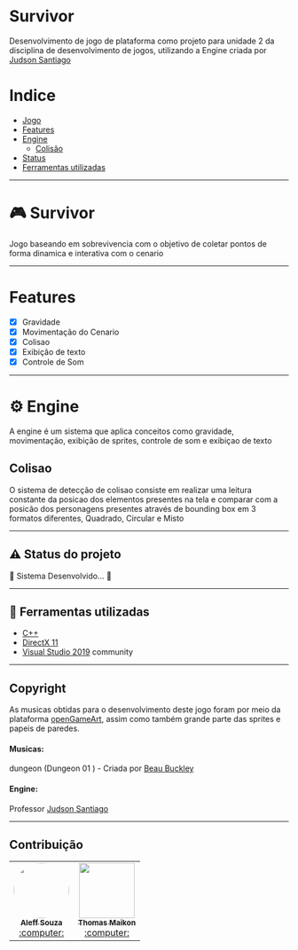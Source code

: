 # Survivor
Desenvolvimento de jogo de plataforma como projeto para unidade 2 da disciplina de desenvolvimento de jogos, utilizando a Engine criada por [Judson Santiago](https://github.com/JudsonSS)

# Indice
- [Jogo](#video_game-Survivor)
- [Features](#features)
- [Engine](#gear-engine)
    - [Colisão](#colisao)
- [Status](#warning-status-do-projeto)
- [Ferramentas utilizadas](#rocket-ferramentas-utilizadas)


---

# :video_game: Survivor
Jogo baseando em sobrevivencia com o objetivo de coletar pontos de forma dinamica e interativa com o cenario

--- 

# Features
- [x] Gravidade
- [x] Movimentação do Cenario
- [x] Colisao  
- [x] Exibição de texto 
- [x] Controle de Som  

--- 

# :gear: Engine  
A engine é um sistema que aplica conceitos como gravidade, movimentação, exibição de sprites, controle de som e exibiçao de texto

## Colisao
O sistema de detecção de colisao consiste em realizar uma leitura constante da posicao dos elementos presentes na tela e comparar com a posicão dos personagens presentes através de
bounding box em 3 formatos diferentes, Quadrado, Circular e Misto

---

## :warning: Status do projeto 
:rocket: Sistema Desenvolvido... :rocket:    

---

## :rocket: Ferramentas utilizadas
- [C++](https://docs.microsoft.com/pt-br/cpp/cpp/?view=msvc-160)
- [DirectX 11](https://www.microsoft.com/en-us/download/details.aspx?id=6812)
- [Visual Studio 2019](https://visualstudio.microsoft.com/pt-br/downloads/) community

---

## Copyright
As musicas obtidas para o desenvolvimento deste jogo foram por meio da plataforma [openGameArt](https://opengameart.org/), assim como também grande parte das sprites e papeis de paredes.

#### Musicas:  
dungeon (Dungeon 01 ) - Criada por [Beau Buckley](https://opengameart.org/content/dungeon-01)

#### Engine:  
Professor [Judson Santiago](https://github.com/JudsonSS)

---

## Contribuição
<div align="center">
<table>
  <tr>
    <td align="center"><a href="https://github.com/jhom1310"><img style="border-radius: 50%;" src="https://avatars.githubusercontent.com/u/51682662?s=400&u=269e7f92131e264db90512f07030e4780fab801e&v=4" width="100px;" alt=""/><br /><sub><b>Aleff Souza</b></sub></a><br /><a href="https://github.com/jhom1310" title="Solarz">:computer:</a></td>
      <td align="center"><a href="https://github.com/thomasmaikon"><img style="border-radius: 0%;" src="https://avatars.githubusercontent.com/u/44036917?s=400&u=a650a20ab87b242e16f5f71ea238a279b3abbf25&v=4" width="100px;" alt=""/><br /><sub><b>Thomas Maikon</b></sub></a><br /><a href="https://github.com/thomasmaikon" title="Student">:computer:</a></td>
    
  </tr>
</table>
</div>



